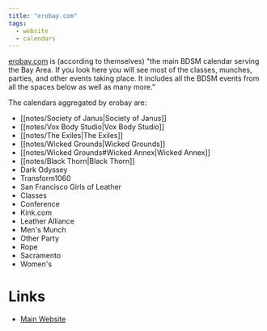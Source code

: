 ```yaml
---
title: "erobay.com"
tags:
  - website
  - calendars
---
```


[erobay.com](https://erobay.com) is (according to themselves) "the main BDSM calendar serving the Bay Area. If you look here you will see most of the classes, munches, parties, and other events taking place. It includes all the BDSM events from all the spaces below as well as many more."

The calendars aggregated by erobay are:

- [[notes/Society of Janus|Society of Janus]]
- [[notes/Vox Body Studio|Vox Body Studio]]
- [[notes/The Exiles|The Exiles]]
- [[notes/Wicked Grounds|Wicked Grounds]]
- [[notes/Wicked Grounds#Wicked Annex|Wicked Annex]]
- [[notes/Black Thorn|Black Thorn]]
- Dark Odyssey
- Transform1060
- San Francisco Girls of Leather
- Classes
- Conference
- Kink.com
- Leather Alliance
- Men's Munch
- Other Party
- Rope
- Sacramento
- Women's

# Links
- [Main Website](https://erobay.com)